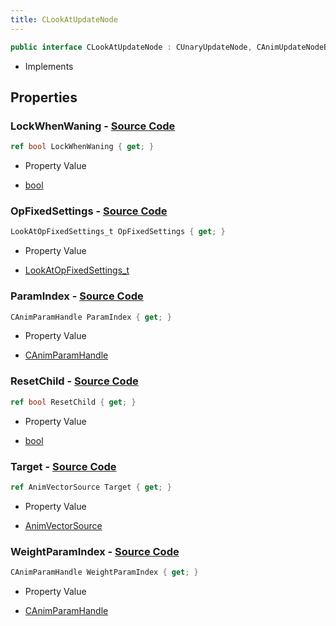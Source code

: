 ```yaml
---
title: CLookAtUpdateNode
---
```


```csharp
public interface CLookAtUpdateNode : CUnaryUpdateNode, CAnimUpdateNodeBase, ISchemaClass<CAnimUpdateNodeBase>, ISchemaClass<CUnaryUpdateNode>, ISchemaClass<CLookAtUpdateNode>, ISchemaField, ISchemaClass, INativeHandle
```

- Implements

## Properties

### **LockWhenWaning** - [Source Code](https://github.com/swiftly-solution/swiftlys2/blob/main/managed/src/SwiftlyS2.Generated/Schemas/Interfaces/CLookAtUpdateNode.cs#L26)

```csharp
ref bool LockWhenWaning { get; }
```

- Property Value

- [bool](https://learn.microsoft.com/dotnet/api/system.boolean)

### **OpFixedSettings** - [Source Code](https://github.com/swiftly-solution/swiftlys2/blob/main/managed/src/SwiftlyS2.Generated/Schemas/Interfaces/CLookAtUpdateNode.cs#L16)

```csharp
LookAtOpFixedSettings_t OpFixedSettings { get; }
```

- Property Value

- [LookAtOpFixedSettings_t](/docs/api/shared/schemadefinitions/lookatopfixedsettings_t)

### **ParamIndex** - [Source Code](https://github.com/swiftly-solution/swiftlys2/blob/main/managed/src/SwiftlyS2.Generated/Schemas/Interfaces/CLookAtUpdateNode.cs#L20)

```csharp
CAnimParamHandle ParamIndex { get; }
```

- Property Value

- [CAnimParamHandle](/docs/api/shared/schemadefinitions/canimparamhandle)

### **ResetChild** - [Source Code](https://github.com/swiftly-solution/swiftlys2/blob/main/managed/src/SwiftlyS2.Generated/Schemas/Interfaces/CLookAtUpdateNode.cs#L24)

```csharp
ref bool ResetChild { get; }
```

- Property Value

- [bool](https://learn.microsoft.com/dotnet/api/system.boolean)

### **Target** - [Source Code](https://github.com/swiftly-solution/swiftlys2/blob/main/managed/src/SwiftlyS2.Generated/Schemas/Interfaces/CLookAtUpdateNode.cs#L18)

```csharp
ref AnimVectorSource Target { get; }
```

- Property Value

- [AnimVectorSource](/docs/api/shared/schemadefinitions/animvectorsource)

### **WeightParamIndex** - [Source Code](https://github.com/swiftly-solution/swiftlys2/blob/main/managed/src/SwiftlyS2.Generated/Schemas/Interfaces/CLookAtUpdateNode.cs#L22)

```csharp
CAnimParamHandle WeightParamIndex { get; }
```

- Property Value

- [CAnimParamHandle](/docs/api/shared/schemadefinitions/canimparamhandle)


